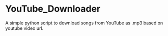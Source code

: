 # YouTube_Downloader
A simple python script to download songs from YouTube as .mp3 based on youtube video url.
